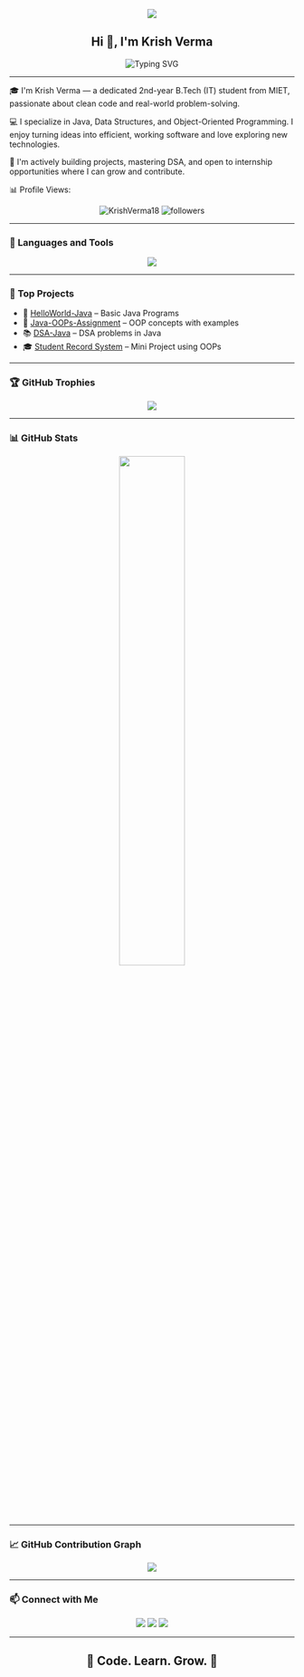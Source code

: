 <p align="center">
  <img src="https://capsule-render.vercel.app/api?type=waving&color=0e75b6&height=200&section=header&text=Krish%20Verma%20👨‍💻&fontSize=40&fontColor=ffffff" />
</p>

<h2 align="center">Hi 👋, I'm Krish Verma</h2>

<p align="center">
  <img src="https://readme-typing-svg.demolab.com?font=Fira+Code&size=22&pause=1000&center=true&vCenter=true&width=440&lines=Java+Developer;2nd+Year+B.Tech+Student;Learning+DSA+and+OOPs;Open+Source+Explorer" alt="Typing SVG" />
</p>

---

🎓 I'm Krish Verma — a dedicated 2nd-year B.Tech (IT) student from MIET, passionate about clean code and real-world problem-solving.

💻 I specialize in Java, Data Structures, and Object-Oriented Programming. I enjoy turning ideas into efficient, working software and love exploring new technologies.

🚀 I'm actively building projects, mastering DSA, and open to internship opportunities where I can grow and contribute.

📊 Profile Views:
<p align="center">
  <img src="https://komarev.com/ghpvc/?username=KrishVerma18&label=Profile%20views&color=0e75b6&style=flat" alt="KrishVerma18" />
  <img src="https://img.shields.io/github/followers/KrishVerma18?label=Followers&style=social" alt="followers" />
</p>

---

### 🧰 Languages and Tools

<p align="center">
  <img src="https://skillicons.dev/icons?i=java,git,github,vscode,linux" />
</p>

---

### 📂 Top Projects

- 🧮 [HelloWorld-Java](https://github.com/KrishVerma18/helloworld-java) – Basic Java Programs  
- 🧠 [Java-OOPs-Assignment](https://github.com/KrishVerma18/java-oops-assignment) – OOP concepts with examples  
- 📚 [DSA-Java](https://github.com/KrishVerma18/dsa-java) – DSA problems in Java  
- 🎓 [Student Record System](https://github.com/KrishVerma18/student-record-system-java) – Mini Project using OOPs

---

### 🏆 GitHub Trophies

<p align="center">
  <img src="https://github-profile-trophy.vercel.app/?username=KrishVerma18&theme=radical&margin-w=10&margin-h=10&no-frame=true" />
</p>

---

### 📊 GitHub Stats

<p align="center">
  <img width="48%" src="https://github-readme-stats.vercel.app/api?username=KrishVerma18&show_icons=true&theme=tokyonight" />
  </p>

---

### 📈 GitHub Contribution Graph

<p align="center">
  <img src="https://github-readme-activity-graph.vercel.app/graph?username=KrishVerma18&theme=tokyonight&area=true&hide_border=true" />
</p>

---

### 📫 Connect with Me

<p align="center">
  <a href="mailto:kishuverma2005@gmail.com"><img src="https://img.shields.io/badge/Gmail-D14836?style=for-the-badge&logo=gmail&logoColor=white"/></a>
  <a href="https://www.linkedin.com/in/krish-verma-87a080340/"><img src="https://img.shields.io/badge/LinkedIn-0A66C2?style=for-the-badge&logo=linkedin&logoColor=white"/></a>
  <a href="https://github.com/KrishVerma18"><img src="https://img.shields.io/badge/GitHub-100000?style=for-the-badge&logo=github&logoColor=white"/></a>
</p>

---

<h2 align="center">🚀 <strong>Code. Learn. Grow.</strong> 🌱</h2>

